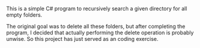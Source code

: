 This is a simple C# program to recursively search a given directory for all empty folders.

The original goal was to delete all these folders, but after completing the program, I decided that actually performing the delete operation is probably unwise.
So this project has just served as an coding exercise.
